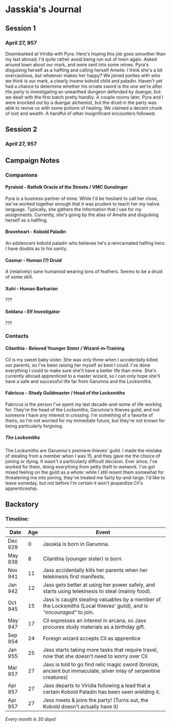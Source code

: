 # Jasskia's Journal
## Session 1
### April 27, 957 
Disembarked at Viridia with Pyra. Here's hoping this job goes smoother than my 
last abroad; I'd quite rather avoid being run out of town again. Asked around 
town about our mark, and were sent into some mines. Pyra's disguising herself as 
a halfling and calling herself Amelie. I think she's a bit overcautious, but 
whatever makes her happy?
We joined parties with who we think is our mark, a clearly *insane* 
kobold child and paladin. Haven't yet had a chance to determine whether his 
ornate sword is the one we're after. His party is investigating an unearthed 
dungeon defended by duergar, but we dealt with the first batch pretty handily. 
A couple rooms later, Pyra and I were knocked out by a duergar alchemist, but 
the druid in the party was able to revive us with some potions of healing. We 
claimed a decent chunk of loot and wealth. A handful of other insignificant 
encounters followed. 
## Session 2
### April 27, 957


## Campaign Notes
### Companions
#### Pyraloid - Ratfolk Oracle of the Streets / VMC Gunslinger
Pyra is a business partner of mine. While I'd be hesitant to call her close, 
we've worked together enough that it was prudent to teach her my native language. 
Typically, she gathers the information that I use for my assignments. Currently,
she's going by the alias of Amelie and disguising herself as a halfling. 
#### Braveheart - Kobold Paladin
An adolescent kobold paladin who believes he's a reincarnated halfing hero. I 
have doubts as to his sanity. 
#### Casmar - Human (?) Druid
A (relatively) sane humanoid wearing tons of feathers. Seems to be a druid of 
some skill. 
#### Xulri - Human Barbarian
???
#### Seldana - Elf Investigator
???
### Contacts
#### Cilanthia - Beloved Younger Sister / Wizard-in-Training
Cil is my sweet baby sister. She was only three when I accidentally killed our 
parents, so I've been raising her myself as best I could. I've done everything I
could to make sure she'll have a better life than mine. She's currently abroad 
apprenticed to a master wizard, so I can only hope she'll have a safe and 
successful life far from Garumna and the Locksmiths.  
#### Fabricus - Shady Guildmaster / Head of the Locksmiths
Fabricus is the person I've spent my last decade-and-some of life working for. 
They're the head of the Locksmiths, Garumna's thieves guild, and not someone I 
have any interest in crossing. I'm something of a favorite of theirs, so I'm not
worried for my immediate future, but they're not known for being particularly 
forgiving. 
##### The Locksmiths
The Locksmiths are Garumna's premiere thieves' guild. I made the mistake of 
stealing from a member when I was 15, and they gave me the choice of joining or 
dying. It wasn't a particularly difficult decision. Ever since, I've worked for 
them, doing everything from petty theft to wetwork. I've got mixed feeling on 
the guild as a whole: while I still resent them somewhat for threatening me into
joining, they've treated me fairly by-and-large.  I'd like to leave someday, but
not before I'm certain it won't jeopardize Cil's apprenticeship.  

## Backstory
### Timeline:
| Date    | Age | Event |
|---------|-----|-------|
| Dec 929 |   0 | Jasskia is born in Garumna.
| May 938 |   8 | Cilanthia (younger sister) is born. 
| Nov 941 |  11 | Jass accidentally kills her parents when her telekinesis first manifests.
| Jan 942 |  12 | Jass gets better at using her power safely, and starts using telekinesis to steal (mainly food).
| Oct 945 |  15 | Jass is caught stealing valuables by a member of the Locksmiths (Local thieves' guild), and is *"encouraged"* to join. 
| May 947 |  17 | Cil expresses an interest in arcana, so Jass procures study materials as a birthday gift.
| Sep 954 |  24 | Foreign wizard accepts Cil as apprentice
| Jan 955 |  25 | Jass starts taking more tasks that require travel, now that she doesn't need to worry over Cil
| Mar 957 |  27 | Jass is told to go find relic magic sword (bronze, ancient but immaculate, silver inlay of serpentine creatures)
| Apr 957 |  27 | Jass departs to Viridia following a lead that a certain Kobold Paladin has been seen wielding it. 
| Apr 957 |  27 | Jass meets & joins the party! (Turns out, the Kobold doesn't actually have it)

*Every month is 30 days!*